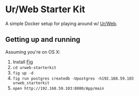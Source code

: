 # Ur/Web Starter Kit

A simple Docker setup for playing around w/ [Ur/Web](http://www.impredicative.com/ur/).

## Getting up and running

Assuming you're on OS X:

1. Install [Fig](http://www.fig.sh/install.html)
2. `cd urweb-starterkit`
3. `fig up -d`
4. `fig run postgres createdb -Upostgres -h192.168.59.103 urweb_starterkit`
5. `open http://192.168.59.103:8080/App/main`
